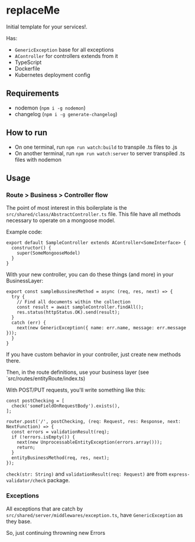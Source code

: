 # replaceMe

Initial template for your services!.

Has:

- `GenericException` base for all exceptions
- `AController` for controllers extends from it
- TypeScript
- Dockerfile
- Kubernetes deployment config

## Requirements

- nodemon (`npm i -g nodemon`)
- changelog (`npm i -g generate-changelog`)

## How to run

- On one terminal, run `npm run watch:build` to transpile .ts files to .js
- On another terminal, run `npm run watch:server` to server transpiled .ts files with nodemon

## Usage

### Route > Business > Controller flow

The point of most interest in this boilerplate is the `src/shared/class/AbstractController.ts` file.
This file have all methods necessary to operate on a mongoose model.

Example code:

```
export default SampleController extends AController<SomeInterface> {
  constructor() {
    super(SomeMongooseModel)
  }
}
```

With your new controller, you can do these things (and more) in your BusinessLayer:

```
export const sampleBussinesMethod = async (req, res, next) => {
  try {
    // Find all documents within the collection
    const result = await sampleController.findAll();
    res.status(httpStatus.OK).send(result);
  }
  catch (err) {
    next(new GenericException({ name: err.name, message: err.message }));
  }
}
```

If you have custom behavior in your controller, just create new methods there.

Then, in the route definitions, use your business layer (see `src/routes/entityRoute/index.ts)

With POST/PUT requests, you'll write something like this:

```
const postChecking = [
  check('someFieldOnRequestBody').exists(),
];

router.post('/', postChecking, (req: Request, res: Response, next: NextFunction) => {
  const errors = validationResult(req);
  if (!errors.isEmpty()) {
    next(new UnprocessableEntityException(errors.array()));
    return;
  }
  entityBusinessMethod(req, res, next);
});
```

`check(str: String)` and `validationResult(req: Request)` are from `express-validator/check` package.

### Exceptions

All exceptions that are catch by `src/shared/server/middlewares/exception.ts`, have `GenericException` as they base.

So, just continuing throwning new Errors